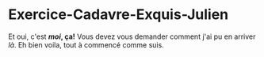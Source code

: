 # Exercice-Cadavre-Exquis-Julien

Et oui, c'est **_moi_, ça!** 
Vous devez vous demander comment j'ai pu en arriver _là_. 
Eh bien voila, tout à commencé comme suis. 
